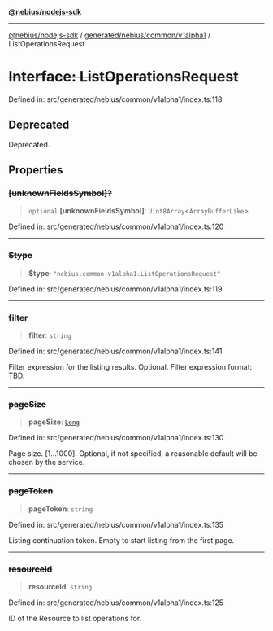 [**@nebius/nodejs-sdk**](../../../../../README.md)

---

[@nebius/nodejs-sdk](../../../../../README.md) / [generated/nebius/common/v1alpha1](../README.md) / ListOperationsRequest

# ~~Interface: ListOperationsRequest~~

Defined in: src/generated/nebius/common/v1alpha1/index.ts:118

## Deprecated

Deprecated.

## Properties

### ~~\[unknownFieldsSymbol\]?~~

> `optional` **\[unknownFieldsSymbol\]**: `Uint8Array`\<`ArrayBufferLike`\>

Defined in: src/generated/nebius/common/v1alpha1/index.ts:120

---

### ~~$type~~

> **$type**: `"nebius.common.v1alpha1.ListOperationsRequest"`

Defined in: src/generated/nebius/common/v1alpha1/index.ts:119

---

### ~~filter~~

> **filter**: `string`

Defined in: src/generated/nebius/common/v1alpha1/index.ts:141

Filter expression for the listing results. Optional.
Filter expression format: TBD.

---

### ~~pageSize~~

> **pageSize**: [`Long`](../../../../../runtime/protos/core/classes/Long.md)

Defined in: src/generated/nebius/common/v1alpha1/index.ts:130

Page size. [1...1000]. Optional, if not specified, a reasonable default will be chosen by the service.

---

### ~~pageToken~~

> **pageToken**: `string`

Defined in: src/generated/nebius/common/v1alpha1/index.ts:135

Listing continuation token. Empty to start listing from the first page.

---

### ~~resourceId~~

> **resourceId**: `string`

Defined in: src/generated/nebius/common/v1alpha1/index.ts:125

ID of the Resource to list operations for.
